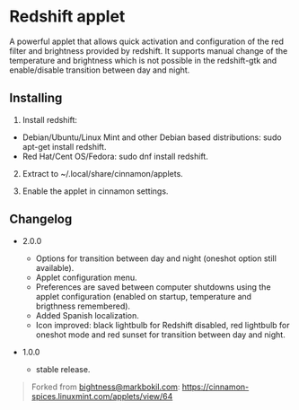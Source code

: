 # Redshift applet

A powerful applet that allows quick activation and configuration of the red filter and brightness provided by redshift. It supports manual change of the temperature and brightness which is not possible in the redshift-gtk and enable/disable transition between day and night.


## Installing

1) Install redshift:
- Debian/Ubuntu/Linux Mint and other Debian based distributions: sudo apt-get install redshift.
- Red Hat/Cent OS/Fedora: sudo dnf install redshift.

2) Extract to ~/.local/share/cinnamon/applets.

3) Enable the applet in cinnamon settings.


## Changelog

* 2.0.0
  - Options for transition between day and night (oneshot option still available).
  - Applet configuration menu.
  - Preferences are saved between computer shutdowns using the applet configuration (enabled on startup, temperature and brigthness remembered).
  - Added Spanish localization.
  - Icon improved: black lightbulb for Redshift disabled, red lightbulb for oneshot mode and red sunset for transition between day and night.

* 1.0.0
  - stable release.

> Forked from bightness@markbokil.com: https://cinnamon-spices.linuxmint.com/applets/view/64
